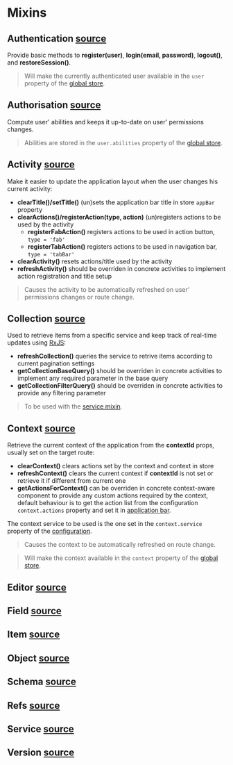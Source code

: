 # Mixins

## Authentication [source](https://github.com/kalisio/kCore/blob/master/src/client/mixins/mixin.authentication.js)

Provide basic methods to **register(user)**, **login(email, password)**, **logout()**, and **restoreSession()**.

> Will make the currently authenticated user available in the `user` property of the [global store](./APPLICATION.MD#store).

## Authorisation [source](https://github.com/kalisio/kCore/blob/master/src/client/mixins/mixin.authorisation.js)

Compute user' abilities and keeps it up-to-date on user' permissions changes.

> Abilities are stored in the `user.abilities` property of the [global store](./APPLICATION.MD#store).

## Activity [source](https://github.com/kalisio/kCore/blob/master/src/client/mixins/mixin.base-activity.js)

Make it easier to update the application layout when the user changes his current activity:
* **clearTitle()/setTitle()** (un)sets the application bar title in store `appBar` property
* **clearActions()/registerAction(type, action)** (un)registers actions to be used by the activity
  * **registerFabAction()** registers actions to be used in action button, `type = 'fab'`
  * **registerTabAction()** registers actions to be used in navigation bar, `type = 'tabBar'`
* **clearActivity()** resets actions/title used by the activity
* **refreshActivity()** should be overriden in concrete activities to implement action registration and title setup

> Causes the activity to be automatically refreshed on user' permissions changes or route change.

## Collection [source](https://github.com/kalisio/kCore/blob/master/src/client/mixins/mixin.base-collection.js)

Used to retrieve items from a specific service and keep track of real-time updates using [RxJS](https://github.com/feathersjs-ecosystem/feathers-reactive):
* **refreshCollection()** queries the service to retrive items according to current pagination settings
* **getCollectionBaseQuery()** should be overriden in concrete activities to implement any required parameter in the base query
* **getCollectionFilterQuery()** should be overriden in concrete activities to provide any filtering parameter

> To be used with the [service mixin](./MIXINS.MD#service).

## Context [source](https://github.com/kalisio/kCore/blob/master/src/client/mixins/mixin.base-context.js)

Retrieve the current context of the application from the **contextId** props, usually set on the target route:
* **clearContext()** clears actions set by the context and context in store
* **refreshContext()** clears the current context if **contextId** is not set or retrieve it if different from current one
* **getActionsForContext()** can be overriden in concrete context-aware component to provide any custom actions required by the context, default behaviour is to get the action list from the configuration `context.actions` property and set it in [application bar](./COMPONENTS.MD#k-app-bar).

The context service to be used is the one set in the `context.service` property of the [configuration](./APPLICATION.MD#configuration-1).

> Causes the context to be automatically refreshed on route change.

> Will make the context available in the `context` property of the [global store](./APPLICATION.MD#store).

## Editor [source](https://github.com/kalisio/kCore/blob/master/src/client/mixins/mixin.base-editor.js)

## Field [source](https://github.com/kalisio/kCore/blob/master/src/client/mixins/mixin.base-field.js)

## Item [source](https://github.com/kalisio/kCore/blob/master/src/client/mixins/mixin.base-items.js)

## Object [source](https://github.com/kalisio/kCore/blob/master/src/client/mixins/mixin.object-proxy.js)

## Schema [source](https://github.com/kalisio/kCore/blob/master/src/client/mixins/mixin.schema-proxy.js)

## Refs [source](https://github.com/kalisio/kCore/blob/master/src/client/mixins/mixin.refs-resolver.js)

## Service [source](https://github.com/kalisio/kCore/blob/master/src/client/mixins/mixin.service.js)

## Version [source](https://github.com/kalisio/kCore/blob/master/src/client/mixins/mixin.version.js)

